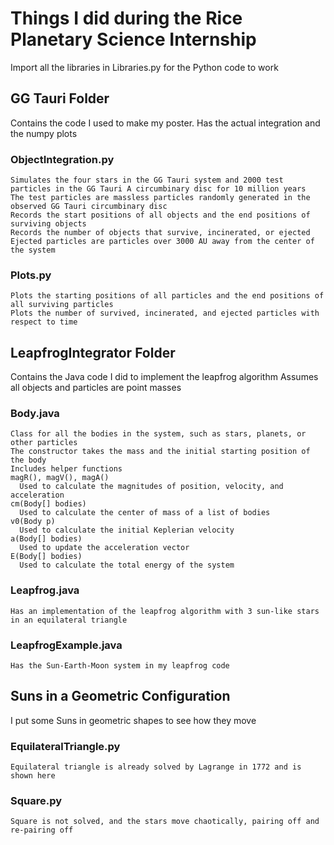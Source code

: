 # Things I did during the Rice Planetary Science Internship
Import all the libraries in Libraries.py for the Python code to work

## GG Tauri Folder
  Contains the code I used to make my poster. Has the actual integration and the numpy plots
  ### ObjectIntegration.py
    Simulates the four stars in the GG Tauri system and 2000 test particles in the GG Tauri A circumbinary disc for 10 million years
    The test particles are massless particles randomly generated in the observed GG Tauri circumbinary disc
    Records the start positions of all objects and the end positions of surviving objects
    Records the number of objects that survive, incinerated, or ejected
    Ejected particles are particles over 3000 AU away from the center of the system
  ### Plots.py
    Plots the starting positions of all particles and the end positions of all surviving particles
    Plots the number of survived, incinerated, and ejected particles with respect to time

## LeapfrogIntegrator Folder
  Contains the Java code I did to implement the leapfrog algorithm
  Assumes all objects and particles are point masses
  ### Body.java
    Class for all the bodies in the system, such as stars, planets, or other particles
    The constructor takes the mass and the initial starting position of the body
    Includes helper functions
    magR(), magV(), magA()
      Used to calculate the magnitudes of position, velocity, and acceleration
    cm(Body[] bodies)
      Used to calculate the center of mass of a list of bodies
    v0(Body p)
      Used to calculate the initial Keplerian velocity
    a(Body[] bodies)
      Used to update the acceleration vector
    E(Body[] bodies)
      Used to calculate the total energy of the system
  ### Leapfrog.java
    Has an implementation of the leapfrog algorithm with 3 sun-like stars in an equilateral triangle
  ### LeapfrogExample.java
    Has the Sun-Earth-Moon system in my leapfrog code
## Suns in a Geometric Configuration
  I put some Suns in geometric shapes to see how they move
  ### EquilateralTriangle.py
    Equilateral triangle is already solved by Lagrange in 1772 and is shown here
  ### Square.py
    Square is not solved, and the stars move chaotically, pairing off and re-pairing off
